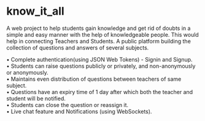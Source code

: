 # know_it_all

A web project to help students gain knowledge and get rid of doubts in a simple and easy manner with the help of knowledgeable people. This would help in connecting Teachers and Students. A public platform building the collection of questions and answers of several subjects.

•	Complete authentication(using JSON Web Tokens) - Signin and Signup.  
•	Students can raise questions publicly or privately, and non-anonymously or anonymously.  
•	Maintains even distribution of questions between teachers of same subject.  
•	Questions have an expiry time of 1 day after which both the teacher and student will be notified.  
•	Students can close the question or reassign it.  
•	Live chat feature and Notifications (using WebSockets).  

